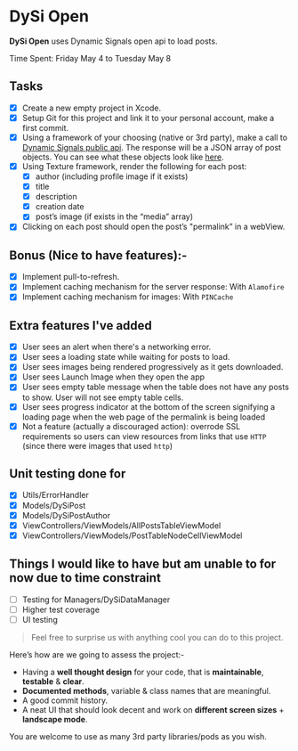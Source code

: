 # DySi Open
**DySi Open** uses Dynamic Signals open api to load posts.

Time Spent: Friday May 4 to Tuesday May 8

## Tasks
- [x] Create a new empty project in Xcode.
- [x] Setup Git for this project and link it to your personal account, make a
  first commit.
- [x] Using a framework of your choosing (native or 3rd party), make a call to
  [Dynamic Signals public api](https://www.dysiopen.com/v1/posts/public). The
  response will be a JSON array of post objects. You can see what these objects
  look like [here](https://dev.voicestorm.com/api/responses/postResponse).
- [x] Using Texture framework, render the following for each post:
    - [x] author (including profile image if it exists)
    - [x] title
    - [x] description
    - [x] creation date
    - [x] post’s image (if exists in the “media” array)
- [x] Clicking on each post should open the post’s "permalink” in a webView.
 
## Bonus (Nice to have features):-
- [x] Implement pull-to-refresh.
- [x] Implement caching mechanism for the server response: With `Alamofire`
- [x] Implement caching mechanism for images: With `PINCache`

## Extra features I've added
- [x] User sees an alert when there's a networking error.
- [x] User sees a loading state while waiting for posts to load.
- [x] User sees images being rendered progressively as it gets downloaded.
- [x] User sees Launch Image when they open the app
- [x] User sees empty table message when the table does not have any posts to
  show. User will not see empty table cells.
- [x] User sees progress indicator at the bottom of the screen signifying a
  loading page when the web page of the permalink is being loaded
- [x] Not a feature (actually a discouraged action): overrode SSL requirements
  so users can view resources from links that use `HTTP` (since there were
  images that used `http`)

## Unit testing done for
- [x] Utils/ErrorHandler
- [x] Models/DySiPost
- [x] Models/DySiPostAuthor
- [x] ViewControllers/ViewModels/AllPostsTableViewModel
- [x] ViewControllers/ViewModels/PostTableNodeCellViewModel

## Things I would like to have but am unable to for now due to time constraint
- [ ] Testing for Managers/DySiDataManager
- [ ] Higher test coverage
- [ ] UI testing

> Feel free to surprise us with anything cool you can do to this project.

Here’s how are we going to assess the project:-

- Having a **well thought design** for your code, that is **maintainable**,
  **testable** & **clear**.
- **Documented methods**, variable & class names that are meaningful.
- A good commit history.
- A neat UI that should look decent and work on **different screen sizes** +
  **landscape mode**.

You are welcome to use as many 3rd party libraries/pods as you wish.

